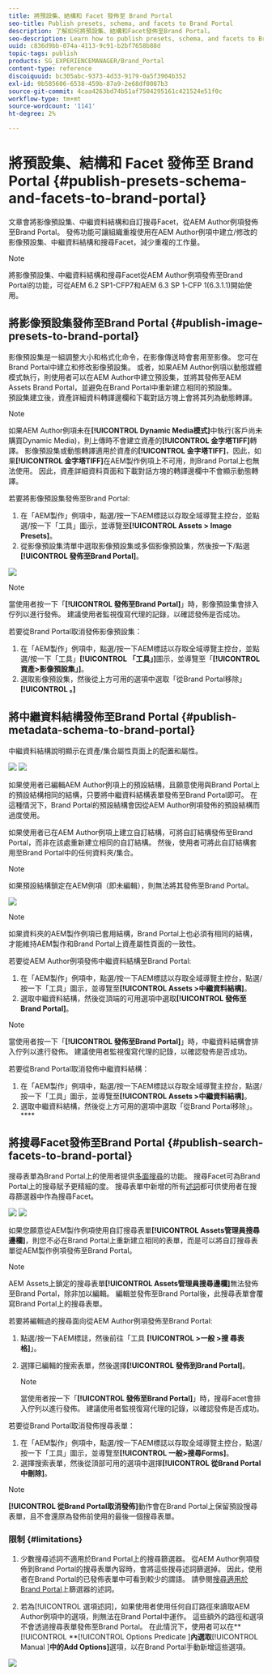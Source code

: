 ```yaml
---
title: 將預設集、結構和 Facet 發佈至 Brand Portal
seo-title: Publish presets, schema, and facets to Brand Portal
description: 了解如何將預設集、結構和Facet發佈至Brand Portal。
seo-description: Learn how to publish presets, schema, and facets to Brand Portal.
uuid: c836d9bb-074a-4113-9c91-b2bf7658b88d
topic-tags: publish
products: SG_EXPERIENCEMANAGER/Brand_Portal
content-type: reference
discoiquuid: bc305abc-9373-4d33-9179-0a5f3904b352
exl-id: 9b585606-6538-459b-87a9-2e68df0087b3
source-git-commit: 4caa4263bd74b51af7504295161c421524e51f0c
workflow-type: tm+mt
source-wordcount: '1141'
ht-degree: 2%

---
```


# 將預設集、結構和 Facet 發佈至 Brand Portal {#publish-presets-schema-and-facets-to-brand-portal}

文章會將影像預設集、中繼資料結構和自訂搜尋Facet，從AEM Author例項發佈至Brand Portal。 發佈功能可讓組織重複使用在AEM Author例項中建立/修改的影像預設集、中繼資料結構和搜尋Facet，減少重複的工作量。

>[!NOTE]
>
>將影像預設集、中繼資料結構和搜尋Facet從AEM Author例項發佈至Brand Portal的功能，可從AEM 6.2 SP1-CFP7和AEM 6.3 SP 1-CFP 1(6.3.1.1)開始使用。

## 將影像預設集發佈至Brand Portal {#publish-image-presets-to-brand-portal}

影像預設集是一組調整大小和格式化命令，在影像傳送時會套用至影像。 您可在Brand Portal中建立和修改影像預設集。 或者，如果AEM Author例項以動態媒體模式執行，則使用者可以在AEM Author中建立預設集，並將其發佈至AEM Assets Brand Portal，並避免在Brand Portal中重新建立相同的預設集。\
預設集建立後，資產詳細資料轉譯邊欄和下載對話方塊上會將其列為動態轉譯。

>[!NOTE]
>
>如果AEM Author例項未在&#x200B;**[!UICONTROL Dynamic Media模式]**&#x200B;中執行(客戶尚未購買Dynamic Media)，則上傳時不會建立資產的&#x200B;**[!UICONTROL 金字塔TIFF]**&#x200B;轉譯。 影像預設集或動態轉譯適用於資產的&#x200B;**[!UICONTROL 金字塔TIFF]**，因此，如果&#x200B;**[!UICONTROL 金字塔TIFF]**&#x200B;在AEM製作例項上不可用，則Brand Portal上也無法使用。 因此，資產詳細資料頁面和下載對話方塊的轉譯邊欄中不會顯示動態轉譯。

若要將影像預設集發佈至Brand Portal:

1. 在「AEM製作」例項中，點選/按一下AEM標誌以存取全域導覽主控台，並點選/按一下「工具」圖示，並導覽至&#x200B;**[!UICONTROL Assets > Image Presets]**。
1. 從影像預設集清單中選取影像預設集或多個影像預設集，然後按一下/點選&#x200B;**[!UICONTROL 發佈至Brand Portal]**。

![](assets/publishpreset.png)

>[!NOTE]
>
>當使用者按一下「**[!UICONTROL 發佈至Brand Portal]**」時，影像預設集會排入佇列以進行發佈。 建議使用者監視復寫代理的記錄，以確認發佈是否成功。

若要從Brand Portal取消發佈影像預設集：

1. 在「AEM製作」例項中，點選/按一下AEM標誌以存取全域導覽主控台，並點選/按一下「工具」**[!UICONTROL 「工具」]**&#x200B;圖示，並導覽至「**[!UICONTROL 資產>影像預設集」]**。
1. 選取影像預設集，然後從上方可用的選項中選取「從Brand Portal移除」 **[!UICONTROL 。]**

## 將中繼資料結構發佈至Brand Portal  {#publish-metadata-schema-to-brand-portal}

中繼資料結構說明顯示在資產/集合屬性頁面上的配置和屬性。

![](assets/metadata-schema-editor.png) ![](assets/asset-properties-1.png)

如果使用者已編輯AEM Author例項上的預設結構，且願意使用與Brand Portal上的預設結構相同的結構，只要將中繼資料結構表單發佈至Brand Portal即可。 在這種情況下，Brand Portal的預設結構會因從AEM Author例項發佈的預設結構而過度使用。

如果使用者已在AEM Author例項上建立自訂結構，可將自訂結構發佈至Brand Portal，而非在該處重新建立相同的自訂結構。 然後，使用者可將此自訂結構套用至Brand Portal中的任何資料夾/集合。

>[!NOTE]
>
>如果預設結構鎖定在AEM例項（即未編輯），則無法將其發佈至Brand Portal。

![](assets/default-schema-form.png)

>[!NOTE]
>
>如果資料夾的AEM製作例項已套用結構，Brand Portal上也必須有相同的結構，才能維持AEM製作和Brand Portal上資產屬性頁面的一致性。

若要從AEM Author例項發佈中繼資料結構至Brand Portal:

1. 在「AEM製作」例項中，點選/按一下AEM標誌以存取全域導覽主控台，點選/按一下「工具」圖示，並導覽至&#x200B;**[!UICONTROL Assets >中繼資料結構]**。
1. 選取中繼資料結構，然後從頂端的可用選項中選取&#x200B;**[!UICONTROL 發佈至Brand Portal]**。

>[!NOTE]
>
>當使用者按一下「**[!UICONTROL 發佈至Brand Portal]**」時，中繼資料結構會排入佇列以進行發佈。 建議使用者監視復寫代理的記錄，以確認發佈是否成功。

若要從Brand Portal取消發佈中繼資料結構：

1. 在「AEM製作」例項中，點選/按一下AEM標誌以存取全域導覽主控台，點選/按一下「工具」圖示，並導覽至&#x200B;**[!UICONTROL Assets >中繼資料結構]**。
1. 選取中繼資料結構，然後從上方可用的選項中選取「從Brand Portal移除」。****

## 將搜尋Facet發佈至Brand Portal {#publish-search-facets-to-brand-portal}

搜尋表單為Brand Portal上的使用者提供[多面搜尋](../using/brand-portal-search-facets.md)的功能。 搜尋Facet可為Brand Portal上的搜尋賦予更精細的度。 搜尋表單中新增的所有[述詞](https://experienceleague.adobe.com/docs/experience-manager-65/assets/administer/search-facets.html)都可供使用者在搜尋篩選器中作為搜尋Facet。

![](assets/property-predicate-removed.png)
![](assets/search-form.png)

如果您願意從AEM製作例項使用自訂搜尋表單&#x200B;**[!UICONTROL Assets管理員搜尋邊欄]**，則您不必在Brand Portal上重新建立相同的表單，而是可以將自訂搜尋表單從AEM製作例項發佈至Brand Portal。

>[!NOTE]
>
>AEM Assets上鎖定的搜尋表單&#x200B;**[!UICONTROL Assets管理員搜尋邊欄]**&#x200B;無法發佈至Brand Portal，除非加以編輯。 編輯並發佈至Brand Portal後，此搜尋表單會覆寫Brand Portal上的搜尋表單。

若要將編輯過的搜尋面向從AEM Author例項發佈至Brand Portal:

1. 點選/按一下AEM標誌，然後前往「工具 **[!UICONTROL >一般 >搜 尋表格]**」。
1. 選擇已編輯的搜索表單，然後選擇&#x200B;**[!UICONTROL 發佈到Brand Portal]**。

   >[!NOTE]
   >
   >當使用者按一下「**[!UICONTROL 發佈至Brand Portal]**」時，搜尋Facet會排入佇列以進行發佈。 建議使用者監視復寫代理的記錄，以確認發佈是否成功。

若要從Brand Portal取消發佈搜尋表單：

1. 在「AEM製作」例項中，點選/按一下AEM標誌以存取全域導覽主控台，點選/按一下「工具」圖示，並導覽至&#x200B;**[!UICONTROL 一般>搜尋Forms]**。
1. 選擇搜索表單，然後從頂部可用的選項中選擇&#x200B;**[!UICONTROL 從Brand Portal中刪除]**。

>[!NOTE]
>
>**[!UICONTROL 從Brand Portal取消發佈]**&#x200B;動作會在Brand Portal上保留預設搜尋表單，且不會還原為發佈前使用的最後一個搜尋表單。

### 限制 {#limitations}

1. 少數搜尋述詞不適用於Brand Portal上的搜尋篩選器。 從AEM Author例項發佈到Brand Portal的搜尋表單內容時，會將這些搜尋述詞篩選掉。 因此，使用者在Brand Portal的已發佈表單中可看到較少的謂語。 請參閱[搜尋適用於Brand Portal](../using/brand-portal-search-facets.md#list-of-search-predicates)上篩選器的述詞。

1. 若為[!UICONTROL 選項述詞]，如果使用者使用任何自訂路徑來讀取AEM Author例項中的選項，則無法在Brand Portal中運作。 這些額外的路徑和選項不會透過搜尋表單發佈至Brand Portal。 在此情況下，使用者可以在&#x200B;**[!UICONTROL **[!UICONTROL  Options Predicate ]**內選取**[!UICONTROL  Manual ]**中的Add Options]**&#x200B;選項，以在Brand Portal手動新增這些選項。

![](assets/options-predicate-manual.png)

